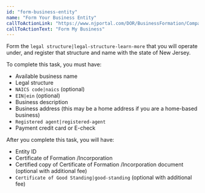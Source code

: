 ```yaml
---
id: "form-business-entity"
name: "Form Your Business Entity"
callToActionLink: "https://www.njportal.com/DOR/BusinessFormation/CompanyInformation/BusinessName"
callToActionText: "Form My Business"
---
```


Form the `legal structure|legal-structure-learn-more` that you will operate under, and register that structure and name with the state of New Jersey.
        
To complete this task, you must have:
- Available business name
- Legal structure
- `NAICS code|naics` (optional)
- `EIN|ein` (optional)
- Business description
- Business address (this may be a home address if you are a home-based business)
- `Registered agent|registered-agent`
- Payment credit card or E-check

After you complete this task, you will have:
- Entity ID
- Certificate of Formation /Incorporation
- Certified copy of Certificate of Formation /Incorporation document (optional with additional fee)
- `Certificate of Good Standing|good-standing` (optional with additional fee) 
